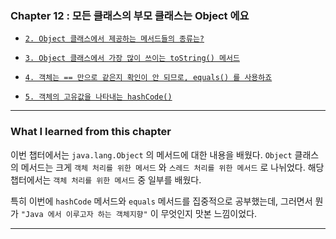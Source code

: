
### Chapter 12 : 모든 클래스의 부모 클래스는 Object 에요

- [`2. Object 클래스에서 제공하는 메서드들의 종류는?`](https://velog.io/@jbw9964/GOJ-CH-12.2-12.4)
- [`3. Object 클래스에서 가장 많이 쓰이는 toString() 메서드`](https://velog.io/@jbw9964/GOJ-CH-12.2-12.4)
- [`4. 객체는 == 만으로 같은지 확인이 안 되므로, equals() 를 사용하죠`](https://velog.io/@jbw9964/GOJ-CH-12.2-12.4)

- [`5. 객체의 고유값을 나타내는 hashCode()`](https://velog.io/@jbw9964/GOJ-CH-12.5)


---

### What I learned from this chapter

이번 챕터에서는 `java.lang.Object` 의 메서드에 대한 내용을 배웠다. `Object` 클래스의 메서드는 크게 `객체 처리를 위한 메서드` 와 `스레드 처리를 위한 메서드` 로 나뉘었다. 해당 챕터에서는 `객체 처리를 위한 메서드` 중 일부를 배웠다.

특히 이번에 `hashCode` 메서드와 `equals` 메서드를 집중적으로 공부했는데, 그러면서 뭔가 `"Java 에서 이루고자 하는 객체지향"` 이 무엇인지 맛본 느낌이었다.

---
